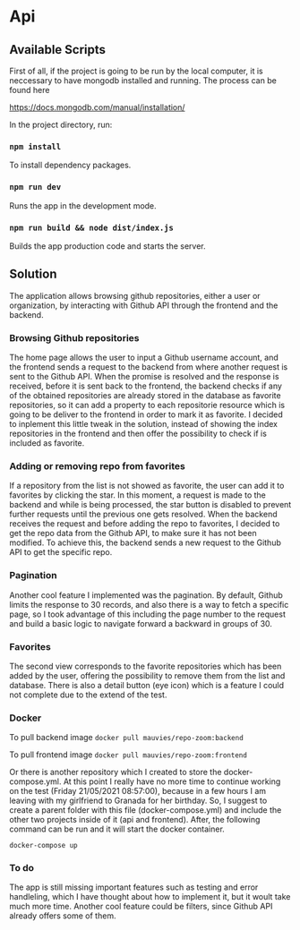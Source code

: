# Api

## Available Scripts

First of all, if the project is going to be run by the local computer, it is neccessary to have mongodb installed and running. The process can be found here

https://docs.mongodb.com/manual/installation/


In the project directory, run:

### `npm install`

To install dependency packages.

### `npm run dev`

Runs the app in the development mode.

### `npm run build && node dist/index.js`

Builds the app production code and starts the server.


## Solution

The application allows browsing github repositories, either a user or organization, by interacting with Github API through the frontend and the backend. 

### Browsing Github repositories

The home page allows the user to input a Github username account, and the frontend sends a request to the backend from where another request is sent to the Github API. When the promise is resolved and the response is received, before it is sent back to the frontend, the backend checks if any of the obtained repositories are already stored in the database as favorite repositories, so it can add a property to each repositorie resource which is going to be deliver to the frontend in order to mark it as favorite. I decided to inplement this little tweak in the solution, instead of showing the index repositories in the frontend and then offer the possibility to check if is included as favorite.

### Adding or removing repo from favorites

If a repository from the list is not showed as favorite, the user can add it to favorites by clicking the star. In this moment, a request is made to the backend and while is being processed, the star button is disabled to prevent further requests until the previous one gets resolved. When the backend receives the request and before adding the repo to favorites, I decided to get the repo data from the Github API, to make sure it has not been modified. To achieve this, the backend sends a new request to the Github API to get the specific repo.

### Pagination

Another cool feature I implemented was the pagination. By default, Github limits the response to 30 records, and also there is a way to fetch a specific page, so I took advantage of this including the page number to the request and build a basic logic to navigate forward a backward in groups of 30.

### Favorites

The second view corresponds to the favorite repositories which has been added by the user, offering the possibility to remove them from the list and database. There is also a detail button (eye icon) which is a feature I could not complete due to the extend of the test.

### Docker

To pull backend image
`docker pull mauvies/repo-zoom:backend`

To pull frontend image
`docker pull mauvies/repo-zoom:frontend`

Or there is another repository which I created to store the docker-compose.yml. At this point I really have no more time to continue working on the test (Friday 21/05/2021 08:57:00), because in a few hours I am leaving with my girlfriend to Granada for her birthday. So, I suggest to create a parent folder with this file (docker-compose.yml) and include the other two projects inside of it (api and frontend). After, the following command can be run and it will start the docker container.

`docker-compose up`

### To do

The app is still missing important features such as testing and error handleling, which I have thought about how to implement it, but it woult take much more time. Another cool feature could be filters, since Github API already offers some of them.

